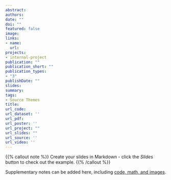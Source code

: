 ```yaml
---
abstract: 
authors:
date: ""
doi: ""
featured: false
image:
links:
- name: 
  url: 
projects:
- internal-project
publication: ""
publication_short: ""
publication_types:
- "3"
publishDate: ""
slides: 
summary: 
tags:
- Source Themes
title: 
url_code: 
url_dataset: ''
url_pdf: 
url_poster: ''
url_project: ""
url_slides: ""
url_source: ''
url_video: ''
---
```


{{% callout note %}}
Create your slides in Markdown - click the *Slides* button to check out the example.
{{% /callout %}}

Supplementary notes can be added here, including [code, math, and images](https://wowchemy.com/docs/writing-markdown-latex/).
